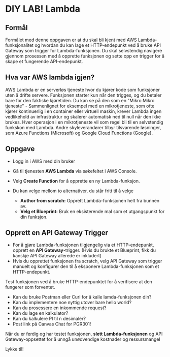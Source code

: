 # DIY LAB! Lambda

## Formål ##   
Formålet med denne oppgaven er at du skal bli kjent med AWS Lambda-funksjonalitet og hvordan du kan lage et HTTP-endepunkt ved å bruke API Gateway som trigger for Lambda-funksjonen. Du skal selvstendig navigere gjennom prosessen med å opprette funksjonen og sette opp en trigger for å skape et fungerende API-endepunkt.

## Hva var AWS lambda igjen? ##

AWS Lambda er en serverløs tjeneste hvor du kjører kode som funksjoner uten å drifte servere. Funksjonen starter kun når den trigges, og du betaler bare for den faktiske kjøretiden. Du kan se på den som en "Mikro Mikro tjeneste" - Sammenlignet for eksempel med en mikrotjeneste, som ofte kjører kontinuerlig i en container eller virtuell maskin, krever Lambda ingen vedlikehold av infrastruktur og skalerer automatisk ned til null når den ikke brukes. Hver operasjon i en mikrotjeneste vil som regel bli til en selvstendig funkskon med Lambda. Andre skyleverandører tilbyr tilsvarende løsninger, som Azure Functions (Microsoft) og Google Cloud Functions (Google).

## Oppgave ##

* Logg in i AWS med din bruker
* Gå til tjenesten **AWS Lambda** via søkefeltet i AWS Console. 
* Velg **Create Function** for å opprette en ny Lambda-funksjon.

* Du kan velge mellom to alternativer, du står fritt til å velge

    - **Author from scratch:** Opprett Lambda-funksjonen helt fra bunnen av.
    - **Velg et Blueprint:** Bruk en eksisterende mal som et utgangspunkt for din funksjon.

## Opprett en API Gateway Trigger ##
- For å gjøre Lambda-funksjonen tilgjengelig via et HTTP-endepunkt, opprett en **API Gateway**-trigger. (Hvis du brukte et Blueprint, fikk du kanskje API Gateway allerede er inkludert)
- Hvis du opprettet funksjonen fra scratch, velg API Gateway som trigger manuelt og konfigurer den til å eksponere Lambda-funksjonen som et HTTP-endepunkt.

Test funksjonen ved å bruke HTTP-endepunktet for å verifisere at den fungerer som forventet. 

* Kan du bruke Postman eller Curl for å kalle lamda-funksjonen din?
* Kan du implementere noe nyttig utover bare hello world?
* Kan du prosessere en inkommende request?
* Kan du lage en kalkulator?
* Kan du kalkulere PI til n desimaler? 
* Post link på Canvas Chat for PGR301!

Når du er ferdig og har testet funksjonen, **slett Lambda-funksjonen** og API Gateway-oppsettet for å unngå unødvendige kostnader og ressursmangel
        
Lykke til!
